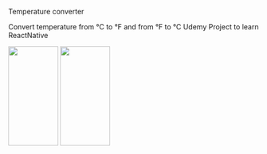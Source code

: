 Temperature converter

Convert temperature from °C to °F and from °F to °C
Udemy Project to learn ReactNative

<p>
  <image src="https://github.com/CorentinROBERT/Temperature-converter/blob/main/img/Simulator%20Screenshot%20-%20iPhone%2016%20Pro%20-%202024-11-19%20at%2016.27.40.png" width="100" height="200" />
  <image src="https://github.com/CorentinROBERT/Temperature-converter/blob/main/img/Simulator%20Screenshot%20-%20iPhone%2016%20Pro%20-%202024-11-19%20at%2016.28.04.png" width="100" height="200" />
</p>
